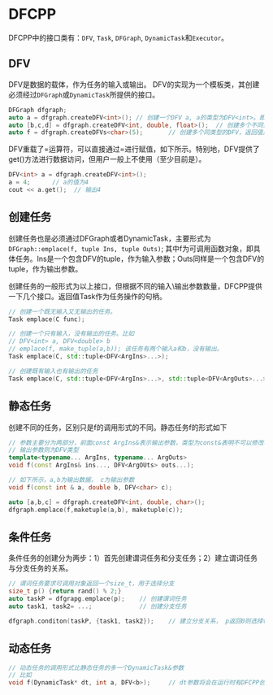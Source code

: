 # DFCPP

DFCPP中的接口类有：`DFV`, `Task`, `DFGraph`, `DynamicTask`和`Executor`。

## DFV
DFV是数据的载体，作为任务的输入或输出。
DFV的实现为一个模板类，其创建必须经过`DFGraph`或`DynamicTask`所提供的接口。
```c++
DFGraph dfgraph;
auto a = dfgraph.createDFV<int>(); // 创建一个DFV a, a的类型为DFV<int>。即a所存储的数据是一个int。
auto [b,c,d] = dfgraph.createDFV<int, double, float>();  // 创建多个不同或相同类型的DFV，其中b为 DFV<int>, c为 DFV<double>, d为 DFV<float>。
auto f = dfgraph.createDFVs<char>(5);       // 创建多个同类型的DFV，返回值是一个vector。f为vector<DFV<char>>，包含了5个DFV<char>。
```
DFV重载了=运算符，可以直接通过=进行赋值，如下所示。特别地，DFV提供了get()方法进行数据访问，但用户一般上不使用（至少目前是）。
```c++
DFV<int> a = dfgraph.createDFV<int>();
a = 4;      // a的值为4
cout << a.get();  // 输出4

```

## 创建任务
创建任务也是必须通过DFGraph或者DynamicTask，主要形式为`DFGraph::emplace(f, tuple Ins, tuple Outs)`; 其中f为可调用函数对象，即具体任务。Ins是一个包含DFV的tuple，作为输入参数；Outs同样是一个包含DFV的tuple，作为输出参数。

创建任务的一般形式为以上接口，但根据不同的输入\输出参数数量，DFCPP提供一下几个接口。返回值Task作为任务操作的句柄。
```c++
// 创建一个既无输入又无输出的任务。
Task emplace(C func);

// 创建一个只有输入，没有输出的任务。比如
// DFV<int> a, DFV<double> b
// emplace(f, make_tuple(a,b)); 该任务有两个输入a和b，没有输出。
Task emplace(C, std::tuple<DFV<ArgIns>...>);

// 创建既有输入也有输出的任务
Task emplace(C, std::tuple<DFV<ArgIns>...>, std::tuple<DFV<ArgOuts>...>);

```


## 静态任务
创建不同的任务，区别只是f的调用形式的不同。静态任务f的形式如下
```c++
// 参数主要分为两部分，前面const ArgIns&表示输出参数，类型为const&表明不可以修改输入数据。
// 输出参数则为DFV类型
template<typename... ArgIns, typename... ArgOuts>
void f(const ArgIns& ins..., DFV<ArgOUts> outs...);

// 如下所示，a,b为输出数据， c为输出参数
void f(const int & a, double b, DFV<char> c);

auto [a,b,c] = dfgraph.createDFV<int, double, char>();
dfgraph.emplace(f,maketuple(a,b), maketuple(c));
```




## 条件任务
条件任务的创建分为两步：1）首先创建谓词任务和分支任务；2）建立谓词任务与分支任务的关系。
```c++
// 谓词任务要求可调用对象返回一个size_t，用于选择分支
size_t p() {return rand() % 2;}
auto taskP = dfgrapg.emplace(p);    // 创建谓词任务
auto task1, task2= ...;             // 创建分支任务

dfgraph.conditon(taskP, {task1, task2});    // 建立分支关系， p返回0则选择task1，返回1则选择task2.当返回值超出范围时，则忽略。
```



## 动态任务
```c++
// 动态任务的调用形式比静态任务的多一个DynamicTask&参数
// 比如
void f(DynamicTask* dt, int a, DFV<b>);     // dt参数将会在运行时有DFCPP创建。
```